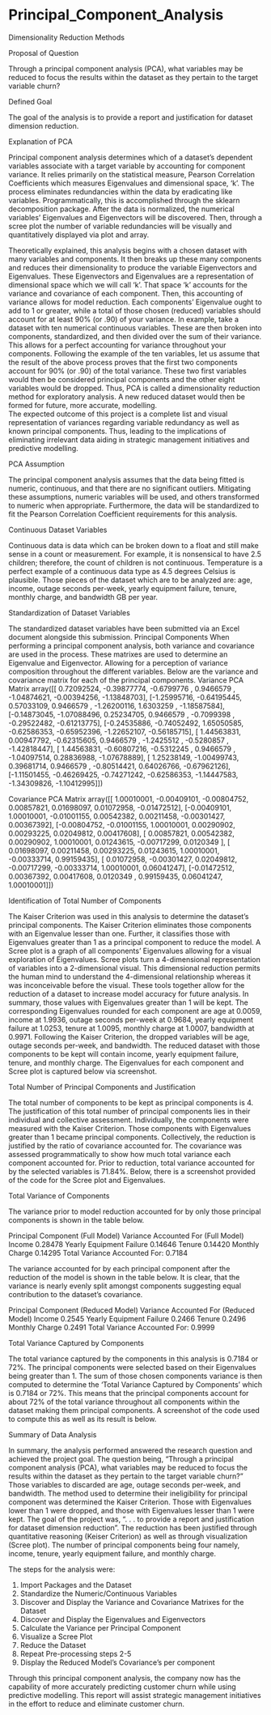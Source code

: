 # Principal_Component_Analysis

Dimensionality Reduction Methods

Proposal of Question

Through a principal component analysis (PCA), what variables may be reduced to focus the results within the dataset as they pertain to the target variable churn?

Defined Goal

The goal of the analysis is to provide a report and justification for dataset dimension reduction. 

Explanation of PCA

Principal component analysis determines which of a dataset’s dependent variables associate with a target variable by accounting for component variance. It relies primarily on the statistical measure, Pearson Correlation Coefficients which measures Eigenvalues and dimensional space, ‘k’. The process eliminates redundancies within the data by eradicating like variables. Programmatically, this is accomplished through the sklearn decomposition package. After the data is normalized, the numerical variables’ Eigenvalues and Eigenvectors will be discovered. Then, through a scree plot the number of variable redundancies will be visually and quantitatively displayed via plot and array.

Theoretically explained, this analysis begins with a chosen dataset with many variables and components. It then breaks up these many components and reduces their dimensionality to produce the variable Eigenvectors and Eigenvalues. These Eigenvectors and Eigenvalues are a representation of dimensional space which we will call ‘k’. That space ‘k’ accounts for the variance and covariance of each component. Then, this accounting of variance allows for model reduction. Each components’ Eigenvalue ought to add to 1 or greater, while a total of those chosen (reduced) variables should account for at least 90% (or .90) of your variance. In example, take a dataset with ten numerical continuous variables. These are then broken into components, standardized, and then divided over the sum of their variance. This allows for a perfect accounting for variance throughout your components. Following the example of the ten variables, let us assume that the result of the above process proves that the first two components account for 90% (or .90) of the total variance. These two first variables would then be considered principal components and the other eight variables would be dropped. Thus, PCA is called a dimensionality reduction method for exploratory analysis. A new reduced dataset would then be formed for future, more accurate, modelling. 	
The expected outcome of this project is a complete list and visual representation of variances regarding variable redundancy as well as known principal components. Thus, leading to the implications of eliminating irrelevant data aiding in strategic management initiatives and predictive modelling.  

PCA Assumption

The principal component analysis assumes that the data being fitted is numeric, continuous, and that there are no significant outliers. Mitigating these assumptions, numeric variables will be used, and others transformed to numeric when appropriate. Furthermore, the data will be standardized to fit the Pearson Correlation Coefficient requirements for this analysis.


Continuous Dataset Variables

Continuous data is data which can be broken down to a float and still make sense in a count or measurement. For example, it is nonsensical to have 2.5 children; therefore, the count of children is not continuous. Temperature is a perfect example of a continuous data type as 4.5 degrees Celsius is plausible. Those pieces of the dataset which are to be analyzed are: age, income, outage seconds per-week, yearly equipment failure, tenure, monthly charge, and bandwidth GB per year.

Standardization of Dataset Variables

The standardized dataset variables have been submitted via an Excel document alongside this submission. 
Principal Components
When performing a principal component analysis, both variance and covariance are used in the process. These matrixes are used to determine an Eigenvalue and Eigenvector. Allowing for a perception of variance composition throughout the different variables. Below are the variance and covariance matrix for each of the principal components. 
Variance PCA Matrix
array([[ 0.72092524, -0.39877774, -0.6799776 ,  0.9466579 , -1.04874621,
        -0.00394256, -1.13848703],
       [-1.25995716, -0.64195445,  0.57033109,  0.9466579 , -1.26200116,
         1.6303259 , -1.18587584],
       [-0.14873045, -1.07088496,  0.25234705,  0.9466579 , -0.7099398 ,
        -0.29522482, -0.61213775],
       [-0.24535886, -0.74052492,  1.65050585, -0.62586353, -0.65952396,
        -1.22652107, -0.56185715],
       [ 1.44563831,  0.00947792, -0.62315605,  0.9466579 , -1.2425512 ,
        -0.5280857 , -1.42818447],
       [ 1.44563831, -0.60807216, -0.5312245 ,  0.9466579 , -1.04097514,
         0.28836988, -1.07678889],
       [ 1.25238149, -1.00499743,  0.39681714,  0.9466579 , -0.80514421,
         0.64026766, -0.67962126],
       [-1.11501455, -0.46269425, -0.74271242, -0.62586353, -1.14447583,
        -1.34309826, -1.10412995]])

Covariance PCA Matrix
array([[ 1.00010001, -0.00409101, -0.00804752,  0.00857821,  0.01698097,
         0.01072958, -0.01472512],
       [-0.00409101,  1.00010001, -0.01001155,  0.00542382,  0.00211458,
        -0.00301427,  0.00367392],
       [-0.00804752, -0.01001155,  1.00010001,  0.00290902,  0.00293225,
         0.02049812,  0.00417608],
       [ 0.00857821,  0.00542382,  0.00290902,  1.00010001,  0.01243615,
        -0.00717299,  0.0120349 ],
       [ 0.01698097,  0.00211458,  0.00293225,  0.01243615,  1.00010001,
        -0.00333714,  0.99159435],
       [ 0.01072958, -0.00301427,  0.02049812, -0.00717299, -0.00333714,
         1.00010001,  0.06041247],
       [-0.01472512,  0.00367392,  0.00417608,  0.0120349 ,  0.99159435,
         0.06041247,  1.00010001]])

Identification of Total Number of Components

The Kaiser Criterion was used in this analysis to determine the dataset’s principal components. The Kaiser Criterion eliminates those components with an Eigenvalue lesser than one. Further, it classifies those with Eigenvalues greater than 1 as a principal component to reduce the model. A Scree plot is a graph of all components’ Eigenvalues allowing for a visual exploration of Eigenvalues. Scree plots turn a 4-dimensional representation of variables into a 2-dimensional visual. This dimensional reduction permits the human mind to understand the 4-dimensional relationship whereas it was inconceivable before the visual. These tools together allow for the reduction of a dataset to increase model accuracy for future analysis. In summary, those values with Eigenvalues greater than 1 will be kept.
The corresponding Eigenvalues rounded for each component are age at 0.0059, income at 1.9936, outage seconds per-week at 0.9684, yearly equipment failure at 1.0253, tenure at 1.0095, monthly charge at 1.0007, bandwidth at 0.9971. Following the Kaiser Criterion, the dropped variables will be age, outage seconds per-week, and bandwidth. The reduced dataset with those components to be kept will contain income, yearly equipment failure, tenure, and monthly charge. The Eigenvalues for each component and Scree plot is captured below via screenshot.

Total Number of Principal Components and Justification

The total number of components to be kept as principal components is 4. The justification of this total number of principal components lies in their individual and collective assessment. Individually, the components were measured with the Kaiser Criterion. Those components with Eigenvalues greater than 1 became principal components. Collectively, the reduction is justified by the ratio of covariance accounted for. The covariance was assessed programmatically to show how much total variance each component accounted for. Prior to reduction, total variance accounted for by the selected variables is 71.84%. Below, there is a screenshot provided of the code for the Scree plot and Eigenvalues. 

Total Variance of Components

The variance prior to model reduction accounted for by only those principal components is shown in the table below.

Principal Component (Full Model)	Variance Accounted For (Full Model)
Income	0.28478
Yearly Equipment Failure	0.14646
Tenure	0.14420
Monthly Charge	0.14295
Total Variance Accounted For:	0.7184

The variance accounted for by each principal component after the reduction of the model is shown in the table below. It is clear, that the variance is nearly evenly split amongst components suggesting equal contribution to the dataset’s covariance. 

Principal Component (Reduced Model)	Variance Accounted For (Reduced Model)
Income	0.2545
Yearly Equipment Failure	0.2466
Tenure	0.2496
Monthly Charge	0.2491
Total Variance Accounted For:	0.9999

Total Variance Captured by Components

The total variance captured by the components in this analysis is 0.7184 or 72%. The principal components were selected based on their Eigenvalues being greater than 1. The sum of those chosen components variance is then computed to determine the ‘Total Variance Captured by Components’ which is 0.7184 or 72%. This means that the principal components account for about 72% of the total variance throughout all components within the dataset making them principal components. A screenshot of the code used to compute this as well as its result is below.

Summary of Data Analysis

In summary, the analysis performed answered the research question and achieved the project goal. The question being, “Through a principal component analysis (PCA), what variables may be reduced to focus the results within the dataset as they pertain to the target variable churn?” Those variables to discarded are age, outage seconds per-week, and bandwidth. The method used to determine their ineligibility for principal component was determined the Kaiser Criterion. Those with Eigenvalues lower than 1 were dropped, and those with Eigenvalues lesser than 1 were kept. The goal of the project was, “. . . to provide a report and justification for dataset dimension reduction”. The reduction has been justified through quantitative reasoning (Keiser Criterion) as well as through visualization (Scree plot). The number of principal components being four namely, income, tenure, yearly equipment failure, and monthly charge. 
	
The steps for the analysis were:

1.	Import Packages and the Dataset
2.	Standardize the Numeric/Continuous Variables
3.	Discover and Display the Variance and Covariance Matrixes for the Dataset
4.	Discover and Display the Eigenvalues and Eigenvectors
5.	Calculate the Variance per Principal Component
6.	Visualize a Scree Plot
7.	Reduce the Dataset
8.	Repeat Pre-processing steps 2-5
9.	Display the Reduced Model’s Covariance’s per component

Through this principal component analysis, the company now has the capability of more accurately predicting customer churn while using predictive modelling. This report will assist strategic management initiatives in the effort to reduce and eliminate customer churn.
